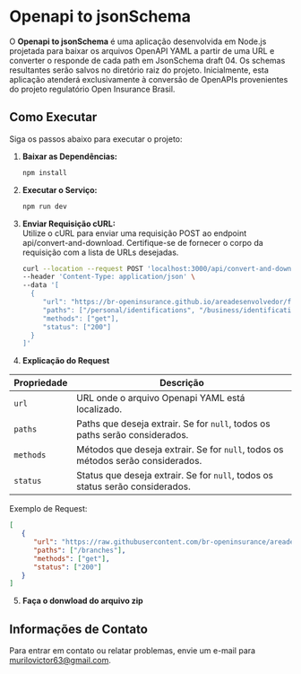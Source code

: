 # Openapi to jsonSchema

O **Openapi to jsonSchema** é uma aplicação desenvolvida em Node.js projetada para baixar os arquivos OpenAPI YAML a
partir de uma URL e converter o responde de cada path em JsonSchema draft 04. Os schemas resultantes serão salvos no
diretório raiz do projeto. Inicialmente, esta aplicação atenderá exclusivamente à conversão de OpenAPIs provenientes do
projeto regulatório Open Insurance Brasil.

## Como Executar

Siga os passos abaixo para executar o projeto:

1. **Baixar as Dependências:**
   ```bash
   npm install

2. **Executar o Serviço:**
   ```bash
   npm run dev

3. **Enviar Requisição cURL:** <br>
   Utilize o cURL para enviar uma requisição POST ao endpoint api/convert-and-download. Certifique-se de fornecer o corpo da
   requisição com a lista de URLs desejadas.
   ```bash
   curl --location --request POST 'localhost:3000/api/convert-and-download' \
   --header 'Content-Type: application/json' \
   --data '[
     {
        "url": "https://br-openinsurance.github.io/areadesenvolvedor/files/swagger/customers.yaml",
        "paths": ["/personal/identifications", "/business/identifications"],
        "methods": ["get"],
        "status": ["200"]
     }
   ]'

4. **Explicação do Request** <br>

| Propriedade | Descrição                                                                       |
|-------------|---------------------------------------------------------------------------------|
| `url`       | URL onde o arquivo Openapi YAML está localizado.                                |
| `paths`     | Paths que deseja extrair. Se for `null`, todos os paths serão considerados.     |
| `methods`   | Métodos que deseja extrair. Se for `null`, todos os métodos serão considerados. |
| `status`    | Status que deseja extrair. Se for `null`, todos os status serão considerados.   |

Exemplo de Request:

```json
[
   {
      "url": "https://raw.githubusercontent.com/br-openinsurance/areadesenvolvedor/main/documentation/source/files/swagger/data_channels.yaml",
      "paths": ["/branches"],
      "methods": ["get"],
      "status": ["200"]
   }
]
```

5. **Faça o donwload do arquivo zip**

## Informações de Contato <br>

Para entrar em contato ou relatar problemas, envie um e-mail
para [murilovictor63@gmail.com](mailto:murilovictor63@gmail.com).

